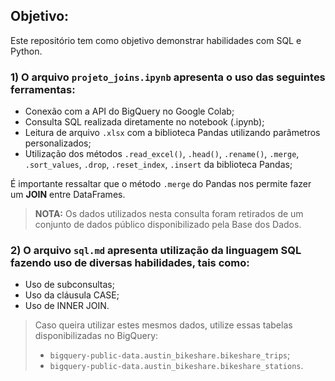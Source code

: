 ## Objetivo:
Este repositório tem como objetivo demonstrar habilidades com SQL e Python.

### 1) O arquivo `projeto_joins.ipynb` apresenta o uso das seguintes ferramentas:
* Conexão com a API do BigQuery no Google Colab;
* Consulta SQL realizada diretamente no notebook (.ipynb);
* Leitura de arquivo `.xlsx` com a biblioteca Pandas utilizando parâmetros personalizados;
* Utilização dos métodos `.read_excel()`, `.head()`, `.rename()`, `.merge`, `.sort_values`, `.drop`, `.reset_index`, `.insert` da biblioteca Pandas;

É importante ressaltar que o método `.merge` do Pandas nos permite fazer um **JOIN** entre DataFrames.
> **NOTA:** Os dados utilizados nesta consulta foram retirados de um conjunto de dados público disponibilizado pela Base dos Dados.


### 2) O arquivo `sql.md` apresenta utilização da linguagem SQL fazendo uso de diversas habilidades, tais como:
* Uso de subconsultas;
* Uso da cláusula CASE;
* Uso de INNER JOIN.

> Caso queira utilizar estes mesmos dados, utilize essas tabelas disponibilizadas no BigQuery:
> * `bigquery-public-data.austin_bikeshare.bikeshare_trips`;
> * `bigquery-public-data.austin_bikeshare.bikeshare_stations`.
